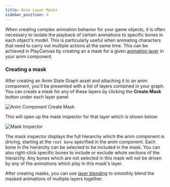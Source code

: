 ```yaml
---
title: Anim Layer Masks
sidebar_position: 4
---
```


When creating complex animation behavior for your game objects, it is often necessary to isolate the playback of certain animations to specific bones in each object's model. This is particularly useful when animating characters that need to carry out multiple actions at the same time. This can be achieved in PlayCanvas by creating an a mask for a given [animation layer](/user-manual/animation/anim-state-graph-assets/#layers/) in your anim component.

### Creating a mask

After creating an Anim State Graph asset and attaching it to an anim component, you'll be presented with a list of layers contained in your graph. You can create a mask for any of these layers by clicking the **Create Mask** button under each layer panel:

![Anim Component Create Mask][1]

 This will open up the mask inspector for that layer which is shown below:

![Mask Inspector][2]

The mask inspector displays the full hierarchy which the anim component is driving, starting at the `root bone` specified in the anim component. Each bone in the hierarchy can be selected to be included in the mask. You can also right-click specific bones to include or exclude whole sections of the hierarchy. Any bones which are not selected in this mask will not be driven by any of the animations which play in this mask's layer.

After creating masks, you can use [layer blending](/user-manual/animation/anim-state-graph-assets/#layer-blending) to smoothly blend the masked animations of multiple layers together.

[1]: /images/user-manual/anim/anim_component_create_mask.png
[2]: /images/user-manual/anim/anim_mask_inspector.png

